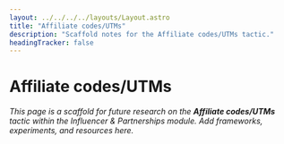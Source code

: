 ```yaml
---
layout: ../../../../layouts/Layout.astro
title: "Affiliate codes/UTMs"
description: "Scaffold notes for the Affiliate codes/UTMs tactic."
headingTracker: false
---
```

# Affiliate codes/UTMs

_This page is a scaffold for future research on the **Affiliate codes/UTMs** tactic within the Influencer & Partnerships module. Add frameworks, experiments, and resources here._
